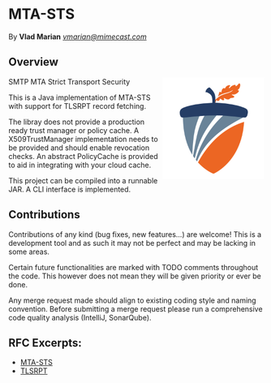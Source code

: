 MTA-STS
=======
By **Vlad Marian** *<vmarian@mimecast.com>*


Overview
--------
<img align="right" width="200" height="200" src="doc/logo.png">
SMTP MTA Strict Transport Security

This is a Java implementation of MTA-STS with support for TLSRPT record fetching.

The libray does not provide a production ready trust manager or policy cache.
A X509TrustManager implementation needs to be provided and should enable revocation checks.
An abstract PolicyCache is provided to aid in integrating with your cloud cache. 

This project can be compiled into a runnable JAR.
A CLI interface is implemented.


Contributions
-------------
Contributions of any kind (bug fixes, new features...) are welcome!
This is a development tool and as such it may not be perfect and may be lacking in some areas.

Certain future functionalities are marked with TODO comments throughout the code.
This however does not mean they will be given priority or ever be done.

Any merge request made should align to existing coding style and naming convention.
Before submitting a merge request please run a comprehensive code quality analysis (IntelliJ, SonarQube).


RFC Excerpts:
-------------
- [MTA-STS](doc/mta-sts.md)
- [TLSRPT](doc/tlsrpt.md)
